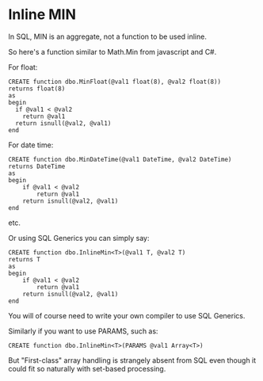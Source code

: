 ﻿# Inline MIN

In SQL, MIN is an aggregate, not a function to be used inline.

So here's a function similar to Math.Min from javascript and C#.

For float:

    CREATE function dbo.MinFloat(@val1 float(8), @val2 float(8))
    returns float(8)
    as
    begin
      if @val1 < @val2
        return @val1
      return isnull(@val2, @val1)
    end

For date time:

    CREATE function dbo.MinDateTime(@val1 DateTime, @val2 DateTime)
    returns DateTime
    as
    begin
        if @val1 < @val2
            return @val1
        return isnull(@val2, @val1)
    end

etc.

Or using SQL Generics you can simply say:

    CREATE function dbo.InlineMin<T>(@val1 T, @val2 T)
    returns T
    as
    begin
        if @val1 < @val2
            return @val1
        return isnull(@val2, @val1)
    end

You will of course need to write your own compiler to use SQL Generics.

Similarly if you want to use PARAMS, such as:

    CREATE function dbo.InlineMin<T>(PARAMS @val1 Array<T>)

But "First-class" array handling is strangely absent from SQL even though it could fit so naturally with set-based processing.